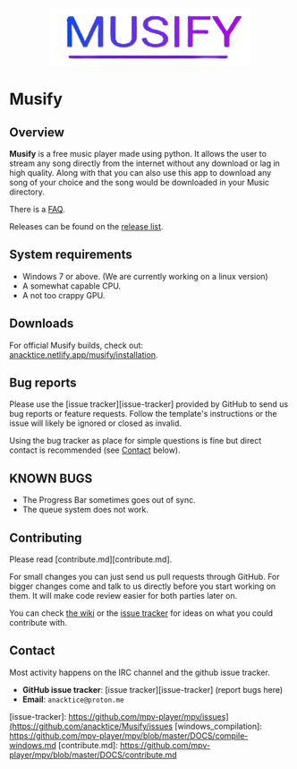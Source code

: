 <p align="center">
  <img src="https://github.com/anacktice/Musify/blob/main/Images/Musify.png" />
</p>

# Musify


## Overview


**Musify** is a free music player made using python. It allows the user to stream any song directly from the internet without any download or lag in high quality. Along with that you can also use this app to download any song of your choice and the song would be downloaded in your Music directory.


There is a [FAQ][FAQ].

Releases can be found on the [release list][releases].

## System requirements

- Windows 7 or above. (We are currently working on a linux version)
- A somewhat capable CPU.
- A not too crappy GPU.

## Downloads


For official Musify builds, check out:
[anacktice.netlify.app/musify/installation](https://anacktice.netlify.app/musify/installation/).


## Bug reports


Please use the [issue tracker][issue-tracker] provided by GitHub to send us bug
reports or feature requests. Follow the template's instructions or the issue
will likely be ignored or closed as invalid.

Using the bug tracker as place for simple questions is fine but direct contact is
recommended (see [Contact](#Contact) below).

## KNOWN BUGS
 - The Progress Bar sometimes goes out of sync.
 - The queue system does not work.

## Contributing


Please read [contribute.md][contribute.md].

For small changes you can just send us pull requests through GitHub. For bigger
changes come and talk to us directly before you start working on them. It will
make code review easier for both parties later on.

You can check [the wiki](https://github.com/mpv-player/mpv/wiki/Stuff-to-do)
or the [issue tracker](https://github.com/mpv-player/mpv/issues?q=is%3Aopen+is%3Aissue+label%3Ameta%3Afeature-request)
for ideas on what you could contribute with.


## Contact


Most activity happens on the IRC channel and the github issue tracker.

- **GitHub issue tracker**: [issue tracker][issue-tracker] (report bugs here)
- **Email**: `anacktice@proton.me`

[FAQ]: https://github.com/mpv-player/mpv/wiki/FAQ
[releases]: https://github.com/mpv-player/mpv/releases
[issue-tracker]:  https://github.com/mpv-player/mpv/issues](https://github.com/anacktice/Musify/issues
[windows_compilation]: https://github.com/mpv-player/mpv/blob/master/DOCS/compile-windows.md
[contribute.md]: https://github.com/mpv-player/mpv/blob/master/DOCS/contribute.md
